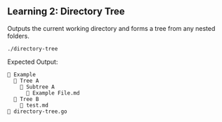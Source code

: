 ## Learning 2: Directory Tree

Outputs the current working directory and forms a tree from any nested folders.

```./directory-tree```

Expected Output: 

```
📁 Example
  📁 Tree A
    📁 Subtree A
      📄 Example File.md
  📁 Tree B
    📄 test.md
📄 directory-tree.go
```

